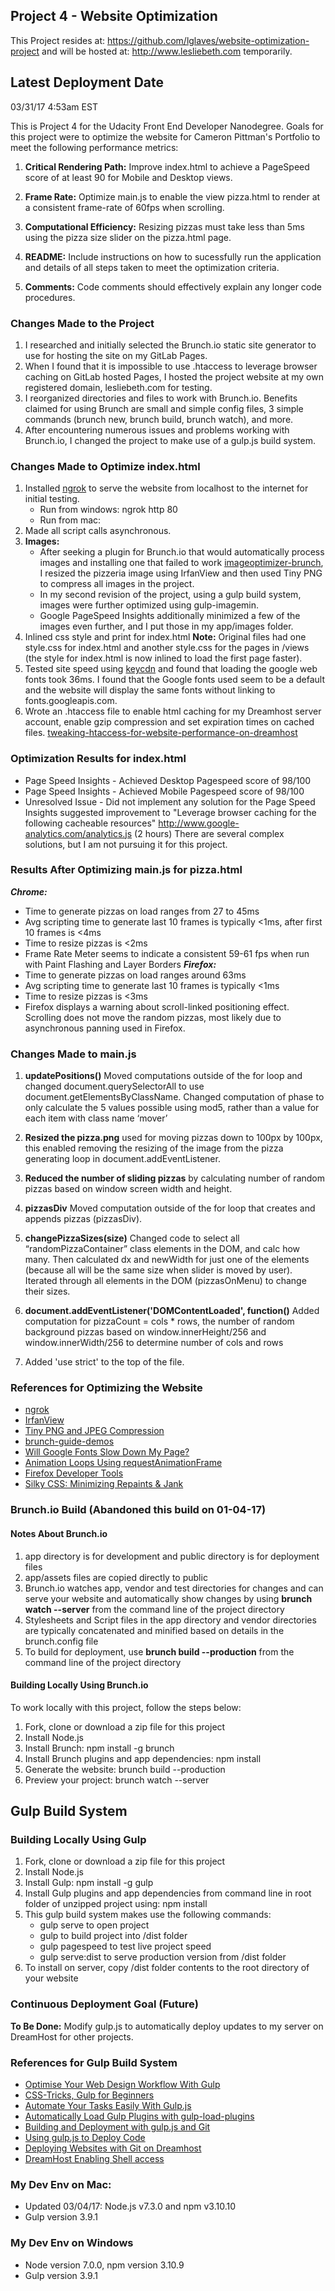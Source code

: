 ## Project 4 - Website Optimization

This Project resides at: https://github.com/lglaves/website-optimization-project 
and will be hosted at: http://www.lesliebeth.com temporarily.

## Latest Deployment Date
03/31/17 4:53am EST

This is Project 4 for the Udacity Front End Developer Nanodegree. Goals for this project were to optimize the website for Cameron Pittman's Portfolio to meet the following performance metrics:

1. **Critical Rendering Path:** Improve index.html to achieve a PageSpeed score of at least 90 for Mobile and Desktop views.

2. **Frame Rate:** Optimize main.js to enable the view pizza.html to render at a consistent frame-rate of 60fps when scrolling.

3. **Computational Efficiency:** Resizing pizzas must take less than 5ms using the pizza size slider on the pizza.html page.

4. **README:** Include instructions on how to sucessfully run the application and details of all steps taken to meet the optimization criteria.

5. **Comments:** Code comments should effectively explain any longer code procedures.

### Changes Made to the Project
1. I researched and initially selected the Brunch.io static site generator to use for hosting the site on my GitLab Pages.
2. When I found that it is impossible to use .htaccess to leverage browser caching on GitLab hosted Pages, I hosted the project website at my own registered domain, lesliebeth.com for testing.
3. I reorganized directories and files to work with Brunch.io.  Benefits claimed for using Brunch are small and simple config files, 3 simple commands (brunch new, brunch build, brunch watch), and more.
4. After encountering numerous issues and problems working with Brunch.io, I changed the project to make use of a gulp.js build system.

### Changes Made to Optimize index.html
1. Installed [ngrok](https://ngrok.com/) to serve the website from localhost to the internet for initial testing.
    * Run from windows: ngrok http 80
    * Run from mac: 
2. Made all script calls asynchronous.
3. **Images:** 
    * After seeking a plugin for Brunch.io that would automatically process images and installing one that failed to work [imageoptimizer-brunch](https://github.com/steffenmllr/imageoptmizer-brunch/issues/13), I resized the pizzeria image using IrfanView and then used Tiny PNG to compress all images in the project.
    * In my second revision of the project, using a gulp build system, images were further optimized using gulp-imagemin.
    * Google PageSpeed Insights additionally minimized a few of the images even further, and I put those in my app/images folder.
4. Inlined css style and print for index.html **Note:** Original files had one style.css for index.html and another style.css for the pages in /views (the style for index.html is now inlined to load the first page faster).
5. Tested site speed using [keycdn](https://tools.keycdn.com/speed) and found that loading the google web fonts took 36ms.  I found that the Google fonts used seem to be a default and the website will display the same fonts without linking to fonts.googleapis.com.
6. Wrote an .htaccess file to enable html caching for my Dreamhost server account, enable gzip compression and set expiration times on cached files.
  [tweaking-htaccess-for-website-performance-on-dreamhost](http://www.mark-leong.com/tweaking-htaccess-for-website-performance-on-dreamhost/)
  
### Optimization Results for index.html
* Page Speed Insights - Achieved Desktop Pagespeed score of 98/100
* Page Speed Insights - Achieved Mobile Pagespeed score of 98/100 
* Unresolved Issue - Did not implement any solution for the Page Speed Insights suggested improvement to "Leverage browser caching for the following cacheable resources" 
  http://www.google-analytics.com/analytics.js (2 hours)
  There are several complex solutions, but I am not pursuing it for this project.

### Results After Optimizing main.js for pizza.html 
***Chrome:***
* Time to generate pizzas on load ranges from 27 to 45ms
* Avg scripting time to generate last 10 frames is typically <1ms, after first 10 frames is <4ms
* Time to resize pizzas is <2ms
* Frame Rate Meter seems to indicate a consistent 59-61 fps when run with Paint Flashing and Layer Borders
***Firefox:***
* Time to generate pizzas on load ranges around 63ms
* Avg scripting time to generate last 10 frames is typically <1ms
* Time to resize pizzas is <3ms
* Firefox displays a warning about scroll-linked positioning effect. Scrolling does not move the random pizzas, most likely due to asynchronous panning used in Firefox.

### Changes Made to main.js

1. **updatePositions()** Moved computations outside of the for loop and changed document.querySelectorAll to use document.getElementsByClassName. Changed computation of phase to only calculate the 5 values possible using mod5, rather than a value for each item with class name ‘mover’
   
2. **Resized the pizza.png** used for moving pizzas down to 100px by 100px, this enabled removing the resizing of the image from the pizza generating loop in document.addEventListener.
   
3. **Reduced the number of sliding pizzas** by calculating number of random pizzas based on window screen width and height.
   
4. **pizzasDiv** Moved computation outside of the for loop that creates and appends pizzas (pizzasDiv). 

5. **changePizzaSizes(size)** Changed code to select all “randomPizzaContainer” class elements in the DOM, and calc how many. Then calculated dx and newWidth for just one of the elements (because all will be the same size when slider is moved by user). Iterated through all elements in the DOM (pizzasOnMenu) to change their sizes.
    
6. **document.addEventListener('DOMContentLoaded', function()** Added computation for pizzaCount = cols * rows, the number of random background pizzas based on window.innerHeight/256 and window.innerWidth/256 to determine number of cols and rows

7. Added 'use strict' to the top of the file.
 

### References for Optimizing the Website
* [ngrok](https://ngrok.com/)
* [IrfanView](http://www.irfanview.com/)
* [Tiny PNG and JPEG Compression](https://tinypng.com/)
* [brunch-guide-demos](https://github.com/brunch/brunch-guide-demos)
* [Will Google Fonts Slow Down My Page?](https://developers.google.com/fonts/faq#will_web_fonts_slow_down_my_page)
* [Animation Loops Using requestAnimationFrame](https://www.kirupa.com/html5/animating_with_requestAnimationFrame.htm)
* [Firefox Developer Tools](https://developer.mozilla.org/en-US/docs/Tools/Performance/Frame_rate#Frame_rate_and_responsiveness)
* [Silky CSS: Minimizing Repaints & Jank](https://trendyminds.com/blog/silky-css-minimizing-repaints-jank)

### Brunch.io Build (Abandoned this build on 01-04-17)

####  Notes About Brunch.io
1. app directory is for development and public directory is for deployment files
2. app/assets files are copied directly to public
3. Brunch.io watches app, vendor and test directories for changes and can serve your website and automatically show changes by using **brunch watch --server** from the command line of the project directory
4. Stylesheets and Script files in the app directory and vendor directories are typically concatenated and minified based on details in the brunch.config file
5. To build for deployment, use **brunch build --production** from the command line of the project directory

#### Building Locally Using Brunch.io
To work locally with this project, follow the steps below:
1. Fork, clone or download a zip file for this project
2. Install Node.js
3. Install Brunch: npm install -g brunch
4. Install Brunch plugins and app dependencies: npm install
5. Generate the website: brunch build --production
6. Preview your project: brunch watch --server

## Gulp Build System

### Building Locally Using Gulp
1. Fork, clone or download a zip file for this project
2. Install Node.js
3. Install Gulp: npm install -g gulp
4. Install Gulp plugins and app dependencies from command line in root folder of unzipped project using: npm install
5. This gulp build system makes use the following commands:
    * gulp serve to open project
    * gulp to build project into /dist folder
    * gulp pagespeed to test live project speed
    * gulp serve:dist to serve production version from /dist folder
6. To install on server, copy /dist folder contents to the root directory of your website

### Continuous Deployment Goal (Future)
**To Be Done:** Modify gulp.js to automatically deploy updates to my server on DreamHost for other projects.

### References for Gulp Build System
* [Optimise Your Web Design Workflow With Gulp](https://esksidedesign.co.uk/blog/optimise-your-web-design-workflow-with-gulp/)
* [CSS-Tricks, Gulp for Beginners](https://css-tricks.com/gulp-for-beginners/)
* [Automate Your Tasks Easily With Gulp.js](https://scotch.io/tutorials/automate-your-tasks-easily-with-gulp-js)
* [Automatically Load Gulp Plugins with gulp-load-plugins](http://andy-carter.com/blog/automatically-load-gulp-plugins-with-gulp-load-plugins)
* [Building and Deployment with gulp.js and Git](http://samluescher.net/articles/building-and-deployment-gulpjs-and-git/)
* [Using gulp.js to Deploy Code](http://mikeeverhart.net/2016/01/deploy-code-to-remote-servers-with-gulp-js/)
* [Deploying Websites with Git on Dreamhost](https://brandonevans.ca/post/text/deploying-websites-with-git-on-dreamhost/)
* [DreamHost Enabling Shell access](https://help.dreamhost.com/hc/en-us/articles/216385837-Enabling-Shell-access)



### My Dev Env on Mac:
  * Updated 03/04/17:  Node.js v7.3.0 and npm v3.10.10
  * Gulp version 3.9.1
  
### My Dev Env on Windows
  * Node version 7.0.0, npm version 3.10.9
  * Gulp version 3.9.1
 
